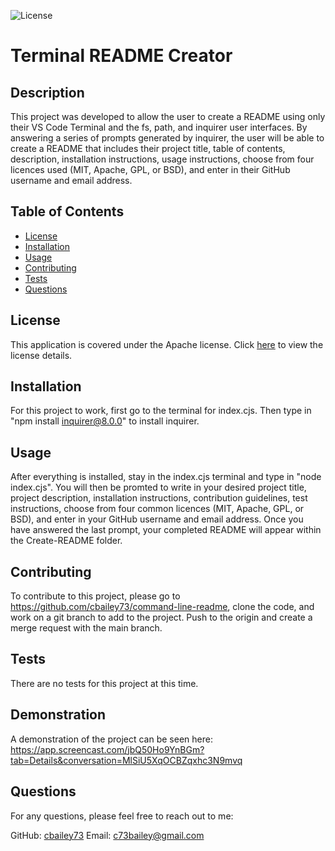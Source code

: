 
![License](https://img.shields.io/badge/license-Apache-blue.svg)

# Terminal README Creator

## Description
This project was developed to allow the user to create a README using only their VS Code Terminal and the fs, path, and inquirer user interfaces. By answering a series of prompts generated by inquirer, the user will be able to create a README that includes their project title, table of contents, description, installation instructions, usage instructions, choose from four licences used (MIT, Apache, GPL, or BSD), and enter in their GitHub username and email address.

## Table of Contents
- [License](#license)
- [Installation](#installation)
- [Usage](#usage)
- [Contributing](#contributing)
- [Tests](#tests)
- [Questions](#questions)

## License

This application is covered under the Apache license. 
Click [here](https://opensource.org/licenses/Apache) to view the license details.
    

## Installation
For this project to work, first go to the terminal for index.cjs.  Then type in "npm install inquirer@8.0.0" to install inquirer.

## Usage
After everything is installed, stay in the index.cjs terminal and type in "node index.cjs". You will then be promted to write in your desired project title, project description, installation instructions, contribution guidelines, test instructions, choose from four common licences (MIT, Apache, GPL, or BSD), and enter in your GitHub username and email address. Once you have answered the last prompt, your completed README will appear within the Create-README folder.

## Contributing
To contribute to this project, please go to https://github.com/cbailey73/command-line-readme, clone the code, and work on a git branch to add to the project. Push to the origin and create a merge request with the main branch.

## Tests
There are no tests for this project at this time.

## Demonstration
A demonstration of the project can be seen here: https://app.screencast.com/jbQ50Ho9YnBGm?tab=Details&conversation=MlSiU5XqOCBZqxhc3N9mvq

## Questions
For any questions, please feel free to reach out to me:

GitHub: [cbailey73](https://github.com/cbailey73)
Email: c73bailey@gmail.com
